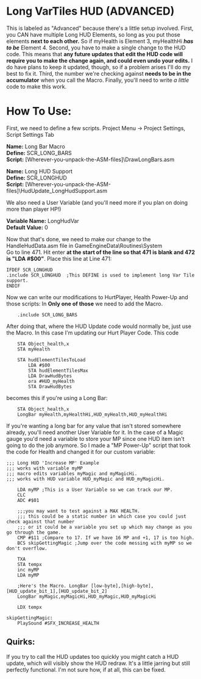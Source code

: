 # Long VarTiles HUD (ADVANCED)
This is labeled as "Advanced" because there's a little setup involved.
First, you CAN have multiple Long HUD Elements, so long as you put those elements **next to each other.**
So if myHealth is Element 3, myHealthHi ***_has to be_*** Element 4.
Second, you have to make a single change to the HUD code. This means that **any future updates that edit the HUD code will require you to make the change again, and could even undo your edits.**
I do have plans to keep it updated, though, so if a problem arises I'll do my best to fix it.
Third, the number we're checking against **needs to be in the accumulator** when you call the Macro.
Finally, you'll need to write *a little* code to make this work.

# How To Use:
First, we need to define a few scripts. Project Menu -> Project Settings, Script Settings Tab

**Name:** Long Bar Macro  
**Define:** SCR_LONG_BARS  
**Script:** [Wherever-you-unpack-the-ASM-files]\DrawLongBars.asm

**Name:** Long HUD Support  
**Define:** SCR_LONGHUD  
**Script:** [Wherever-you-unpack-the-ASM-files]\HudUpdate_LongHudSupport.asm

We also need a User Variable (and you'll need more if you plan on doing more than player HP!)

**Variable Name:** LongHudVar  
**Default Value:** 0

Now that that's done, we need to make our change to the HandleHudData.asm file in GameEngineData\Routines\System\
Go to line 471. Hit enter **at the start of the line so that 471 is blank and 472 is "LDA #$00"**.
Place this line at Line 471:

```assembly
IFDEF SCR_LONGHUD
.include SCR_LONGHUD  ;This DEFINE is used to implement long Var Tile support.
ENDIF
```

Now we can write our modifications to HurtPlayer, Health Power-Up and those scripts:
In **Only one of those** we need to add the Macro.
```assembly
	.include SCR_LONG_BARS
```
After doing that, where the HUD Update code would normally be, just use the Macro. In this case I'm updating our Hurt Player Code.
This code
```assembly
	STA Object_health,x
	STA myHealth

	STA hudElementTilesToLoad
		LDA #$00
		STA hudElementTilesMax
		LDA DrawHudBytes
		ora #HUD_myHealth
		STA DrawHudBytes
```
becomes this if you're using a Long Bar:
```assembly
	STA Object_health,x
	LongBar myHealth,myHealthHi,HUD_myHealth,HUD_myHealthHi
```

If you're wanting a long bar for any value that isn't stored somewhere already, you'll need another User Variable for it. In the case of a Magic gauge you'd need a variable to store your MP since one HUD item isn't going to do the job anymore.
So I made a "MP Power-Up" script that took the code for Health and changed it for our custom variable:
```assembly
;;; Long HUD 'Increase MP' Example
;;; works with variable myMP
;;; macro edits variables myMagic and myMagicHi.
;;; works with HUD variable HUD_myMagic and HUD_myMagicHi.

	LDA myMP ;This is a User Variable so we can track our MP.
	CLC
	ADC #$01

	;;;you may want to test against a MAX HEALTH.
	;;; this could be a static number in which case you could just check against that number
	;;; or it could be a variable you set up which may change as you go through the game.
	CMP #$11 ;Compare to 17. If we have 16 MP and +1, 17 is too high.
	BCS skipGettingMagic ;Jump over the code messing with myMP so we don't overflow.
	
	TXA
	STA tempx
	inc myMP
	LDA myMP

	;Here's the Macro. LongBar [low-byte],[high-byte],[HUD_update_bit_1],[HUD_update_bit_2]
	LongBar myMagic,myMagicHi,HUD_myMagic,HUD_myMagicHi
	
	LDX tempx
	
skipGettingMagic:
	PlaySound #SFX_INCREASE_HEALTH
```

## Quirks:
If you try to call the HUD updates too quickly you might catch a HUD update, which will visibly show the HUD redraw. It's a little jarring but still perfectly functional. I'm not sure how, if at all, this can be fixed.
